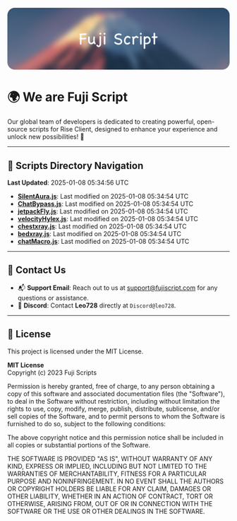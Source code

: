 ![Banner](.github/b.webp)

# 🌍 **We are Fuji Script**

Our global team of developers is dedicated to creating powerful, open-source scripts for Rise Client, designed to enhance your experience and unlock new possibilities! 🌟

---
<!-- SCRIPTS_NAVIGATION_START -->
## 📂 **Scripts Directory Navigation**

**Last Updated**: 2025-01-08 05:34:56 UTC

- **[SilentAura.js](scripts/SilentAura.js)**: Last modified on 2025-01-08 05:34:54 UTC
- **[ChatBypass.js](scripts/ChatBypass.js)**: Last modified on 2025-01-08 05:34:54 UTC
- **[jetpackFly.js](scripts/jetpackFly.js)**: Last modified on 2025-01-08 05:34:54 UTC
- **[velocityHylex.js](scripts/velocityHylex.js)**: Last modified on 2025-01-08 05:34:54 UTC
- **[chestxray.js](scripts/chestxray.js)**: Last modified on 2025-01-08 05:34:54 UTC
- **[bedxray.js](scripts/bedxray.js)**: Last modified on 2025-01-08 05:34:54 UTC
- **[chatMacro.js](scripts/chatMacro.js)**: Last modified on 2025-01-08 05:34:54 UTC

<!-- SCRIPTS_NAVIGATION_END -->

---

## 💬 **Contact Us**  
- 📬 **Support Email**: Reach out to us at [support@fujiscript.com](mailto:support@fujiscript.com) for any questions or assistance.  
- 💬 **Discord**: Contact **Leo728** directly at `Discord@leo728`.

---

## 📜 **License**

This project is licensed under the MIT License.  

**MIT License**  
Copyright (c) 2023 Fuji Scripts  

Permission is hereby granted, free of charge, to any person obtaining a copy of this software and associated documentation files (the "Software"), to deal in the Software without restriction, including without limitation the rights to use, copy, modify, merge, publish, distribute, sublicense, and/or sell copies of the Software, and to permit persons to whom the Software is furnished to do so, subject to the following conditions:  

The above copyright notice and this permission notice shall be included in all copies or substantial portions of the Software.  

THE SOFTWARE IS PROVIDED "AS IS", WITHOUT WARRANTY OF ANY KIND, EXPRESS OR IMPLIED, INCLUDING BUT NOT LIMITED TO THE WARRANTIES OF MERCHANTABILITY, FITNESS FOR A PARTICULAR PURPOSE AND NONINFRINGEMENT. IN NO EVENT SHALL THE AUTHORS OR COPYRIGHT HOLDERS BE LIABLE FOR ANY CLAIM, DAMAGES OR OTHER LIABILITY, WHETHER IN AN ACTION OF CONTRACT, TORT OR OTHERWISE, ARISING FROM, OUT OF OR IN CONNECTION WITH THE SOFTWARE OR THE USE OR OTHER DEALINGS IN THE SOFTWARE.  
